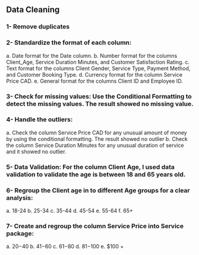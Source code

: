 ## Data Cleaning
### 1-	Remove duplicates
### 2-	Standardize the format of each column:
  a.	Date format for the Date column.
  b.	Number format for the columns Client_Age, Service Duration Minutes, and Customer Satisfaction Rating.
  c.	Text format for the columns Client Gender, Service Type, Payment Method, and Customer Booking Type.
  d.	Currency format for the column Service Price CAD.
  e.	General format for the columns Client ID and Employee ID.
### 3-	Check for missing values: Use the Conditional Formatting to detect the missing values.  The result showed no missing value.
### 4-	Handle the outliers:
  a.	Check the column Service Price CAD for any unusual amount of money by using the conditional formatting. The result showed no outlier
  b.	Check the column Service Duration Minutes for any unusual duration of service and it showed no outlier. 
### 5-	Data Validation: For the column Client Age, I used data validation to validate the age is between 18 and 65 years old. 
### 6-	Regroup the Client age in to different Age groups for a clear analysis:
  a.	18-24
  b.	25-34
  c.	35-44
  d.	45-54
  e.	55-64
  f.	65+
### 7-	Create and regroup the column Service Price into Service package:
  a.	$20-$40
  b.	$41-$60
  c.	$61-$80
  d.	$81-$100
  e.	$100 +

